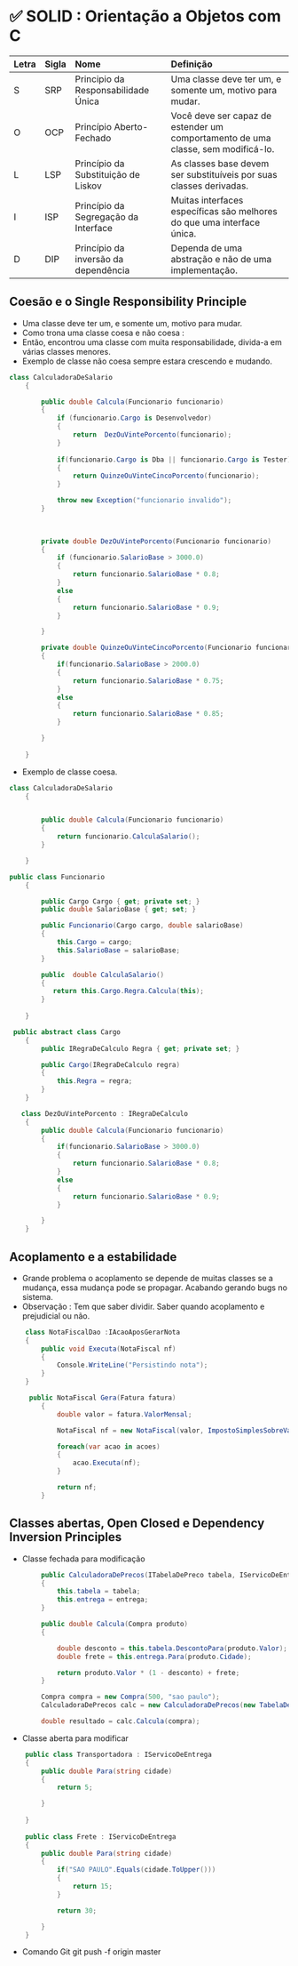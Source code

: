 # ✅ SOLID : Orientação a Objetos com C #
| Letra  |  Sigla |  Nome  | Definição |
| :------------ | :------------ | :------------ |  :------------ |
| S |  SRP  |  	Principio da Responsabilidade Única  |  Uma classe deve ter um, e somente um, motivo para mudar. |
| O  | OCP |  Princípio Aberto-Fechado |  Você deve ser capaz de estender um comportamento de uma classe, sem modificá-lo. |
| L  |  LSP  |  Princípio da Substituição de Liskov  | As classes base devem ser substituíveis por suas classes derivadas. |
| I  |  ISP  |  Princípio da Segregação da Interface  | Muitas interfaces específicas são melhores do que uma interface única. |
| D |  DIP  |  Princípio da inversão da dependência  | Dependa de uma abstração e não de uma implementação. |


##  Coesão e o Single Responsibility Principle

- Uma classe deve ter um, e somente um, motivo para mudar.
-  Como trona uma classe coesa e não coesa :
 - Então, encontrou uma classe com muita responsabilidade, divida-a em várias classes menores.
- Exemplo de classe não coesa sempre estara crescendo e mudando.
```csharp
class CalculadoraDeSalario
    {  

        public double Calcula(Funcionario funcionario)
        {
            if (funcionario.Cargo is Desenvolvedor)
            {
                return  DezOuVintePorcento(funcionario);
            }
            
            if(funcionario.Cargo is Dba || funcionario.Cargo is Tester)
            {
                return QuinzeOuVinteCincoPorcento(funcionario);
            }

            throw new Exception("funcionario invalido");
        }

       
       
        private double DezOuVintePorcento(Funcionario funcionario)
        {
            if (funcionario.SalarioBase > 3000.0)
            {
                return funcionario.SalarioBase * 0.8;
            }
            else
            {
                return funcionario.SalarioBase * 0.9;
            }

        }

        private double QuinzeOuVinteCincoPorcento(Funcionario funcionario)
        {
            if(funcionario.SalarioBase > 2000.0)
            {
                return funcionario.SalarioBase * 0.75;
            }
            else
            {
                return funcionario.SalarioBase * 0.85;
            }

        }
      
    }
```

- Exemplo de classe  coesa.
```csharp
class CalculadoraDeSalario
    {


        public double Calcula(Funcionario funcionario)
        {
            return funcionario.CalculaSalario();
        }

    }
```

```csharp
public class Funcionario
    {

        public Cargo Cargo { get; private set; }
        public double SalarioBase { get; set; }

        public Funcionario(Cargo cargo, double salarioBase)
        {
            this.Cargo = cargo;
            this.SalarioBase = salarioBase;
        }

        public  double CalculaSalario()
        {
           return this.Cargo.Regra.Calcula(this);
        }
        
    }
```

```csharp
 public abstract class Cargo
    {
        public IRegraDeCalculo Regra { get; private set; }

        public Cargo(IRegraDeCalculo regra)
        {
            this.Regra = regra;
        }
    }
```

```csharp
   class DezOuVintePorcento : IRegraDeCalculo
    {
        public double Calcula(Funcionario funcionario)
        {
            if(funcionario.SalarioBase > 3000.0)
            {
                return funcionario.SalarioBase * 0.8;
            }
            else
            {
                return funcionario.SalarioBase * 0.9;
            }

        }
    }
```

## Acoplamento e a estabilidade

- Grande problema o acoplamento se depende de muitas classes se a mudança, essa mudança pode se propagar. Acabando gerando bugs no sistema.
- Observação : Tem que saber dividir. Saber quando acoplamento e prejudicial ou não.

```csharp
    class NotaFiscalDao :IAcaoAposGerarNota
    {
        public void Executa(NotaFiscal nf)
        {
            Console.WriteLine("Persistindo nota");
        }
    }
```


```csharp
     public NotaFiscal Gera(Fatura fatura)
        {
            double valor = fatura.ValorMensal;

            NotaFiscal nf = new NotaFiscal(valor, ImpostoSimplesSobreValor(valor));

            foreach(var acao in acoes)
            {
                acao.Executa(nf);
            }

            return nf;
        }
```

## Classes abertas, Open Closed e Dependency Inversion Principles

- Classe fechada para modificação
```csharp
		public CalculadoraDePrecos(ITabelaDePreco tabela, IServicoDeEntrega entrega)
		{
			this.tabela = tabela;
			this.entrega = entrega;
		}

		public double Calcula(Compra produto)
		{

			double desconto = this.tabela.DescontoPara(produto.Valor);
			double frete = this.entrega.Para(produto.Cidade);

			return produto.Valor * (1 - desconto) + frete;
		}

		Compra compra = new Compra(500, "sao paulo");
		CalculadoraDePrecos calc = new CalculadoraDePrecos(new TabelaDePrecoPadrao(), new Transportadora());

		double resultado = calc.Calcula(compra);
```

- Classe aberta para modificar
```csharp
    public class Transportadora : IServicoDeEntrega
    {
        public double Para(string cidade)
        {
            return 5;

        }
        
    }
	
    public class Frete : IServicoDeEntrega
    {
        public double Para(string cidade)
        {
            if("SAO PAULO".Equals(cidade.ToUpper()))
            {
                return 15;
            }

            return 30;

        }
    }
```



- Comando Git 
git push -f origin master

